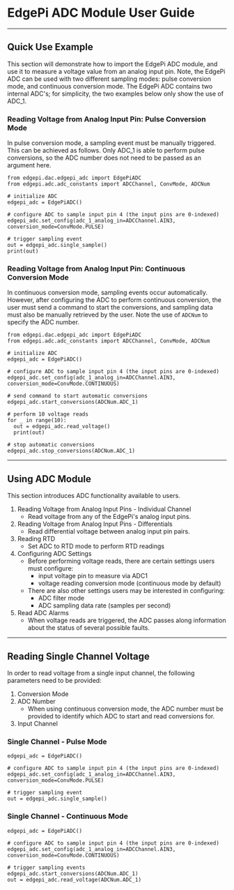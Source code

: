 # EdgePi ADC Module User Guide
___
## Quick Use Example
This section will demonstrate how to import the EdgePi ADC module, and use it to measure a voltage value from an analog input pin.
Note, the EdgePi ADC can be used with two different sampling modes: pulse conversion mode, and continuous conversion mode.
The EdgePi ADC contains two internal ADC's; for simplicity, the two examples below only show the use of ADC_1.

### Reading Voltage from Analog Input Pin: Pulse Conversion Mode
In pulse conversion mode, a sampling event must be manually triggered. This can be achieved as follows. Only ADC_1
is able to perform pulse conversions, so the ADC number does not need to be passed as an argument here.
```
from edgepi.dac.edgepi_adc import EdgePiADC
from edgepi.adc.adc_constants import ADCChannel, ConvMode, ADCNum

# initialize ADC
edgepi_adc = EdgePiADC()

# configure ADC to sample input pin 4 (the input pins are 0-indexed)
edgepi_adc.set_config(adc_1_analog_in=ADCChannel.AIN3, conversion_mode=ConvMode.PULSE)

# trigger sampling event
out = edgepi_adc.single_sample()
print(out)
```

### Reading Voltage from Analog Input Pin: Continuous Conversion Mode
In continuous conversion mode, sampling events occur automatically. However, after configuring the ADC
to perform continuous conversion, the user must send a command to start the conversions, and
sampling data must also be manually retrieved by the user. Note the use of `ADCNum` to specify the ADC number.
```
from edgepi.dac.edgepi_adc import EdgePiADC
from edgepi.adc.adc_constants import ADCChannel, ConvMode, ADCNum

# initialize ADC
edgepi_adc = EdgePiADC()

# configure ADC to sample input pin 4 (the input pins are 0-indexed)
edgepi_adc.set_config(adc_1_analog_in=ADCChannel.AIN3, conversion_mode=ConvMode.CONTINUOUS)

# send command to start automatic conversions
edgepi_adc.start_conversions(ADCNum.ADC_1)

# perform 10 voltage reads
for _ in range(10):
  out = edgepi_adc.read_voltage()
  print(out)
  
# stop automatic conversions
edgepi_adc.stop_conversions(ADCNum.ADC_1)
```
___
## Using ADC Module
This section introduces ADC functionality available to users.

1. Reading Voltage from Analog Input Pins - Individual Channel
    - Read voltage from any of the EdgePi's analog input pins.
2. Reading Voltage from Analog Input Pins - Differentials
    - Read differential voltage between analog input pin pairs.
3. Reading RTD
    - Set ADC to RTD mode to perform RTD readings
4. Configuring ADC Settings
    - Before performing voltage reads, there are certain settings users must configure:
        * input voltage pin to measure via ADC1
        * voltage reading conversion mode (continuous mode by default)
    - There are also other settings users may be interested in configuring:
        * ADC filter mode
        * ADC sampling data rate (samples per second)
5. Read ADC Alarms
    - When voltage reads are triggered, the ADC passes along information about the status of several possible faults.
---
## Reading Single Channel Voltage
In order to read voltage from a single input channel, the following parameters need to be provided:
1. Conversion Mode
2. ADC Number
    * When using continuous conversion mode, the ADC number must be provided to identify which ADC to start and read conversions for.
3. Input Channel

### Single Channel - Pulse Mode
```
edgepi_adc = EdgePiADC()

# configure ADC to sample input pin 4 (the input pins are 0-indexed)
edgepi_adc.set_config(adc_1_analog_in=ADCChannel.AIN3, conversion_mode=ConvMode.PULSE)

# trigger sampling event
out = edgepi_adc.single_sample()
```

### Single Channel - Continuous Mode
```
edgepi_adc = EdgePiADC()

# configure ADC to sample input pin 4 (the input pins are 0-indexed)
edgepi_adc.set_config(adc_1_analog_in=ADCChannel.AIN3, conversion_mode=ConvMode.CONTINUOUS)

# trigger sampling events
edgepi_adc.start_conversions(ADCNum.ADC_1)
out = edgepi_adc.read_voltage(ADCNum.ADC_1)
```
